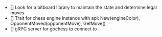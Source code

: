 - [] Look for a bitboard library to maintain the state and determine legal moves
- [] Trait for chess engine instance with api: New(engineColor), OpponentMoved(opponentMove), GetMove()
- [] gRPC server for gochess to connect to

